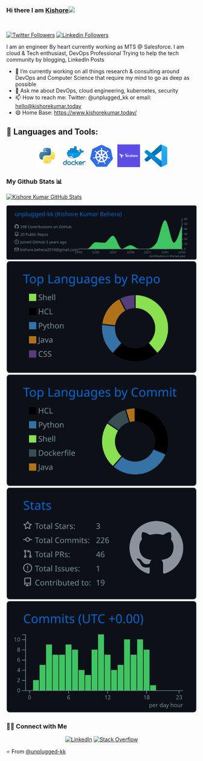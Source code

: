 
### Hi there I am [Kishore](https://www.kishorekumar.today/)<img src="https://raw.githubusercontent.com/MartinHeinz/MartinHeinz/master/wave.gif" width="30px">
<br/>

[![Twitter Followers](https://img.shields.io/badge/Twitter-1k-blue?style=social&logo=twitter)](https://twitter.com/Unplugged_kk)
[![Linkedin Followers](https://img.shields.io/badge/LinkedIn-5k-blue?style=social&logo=linkedin)](https://linkedin.com/in/kishorekumarbehera)




<div>
 <p>
I am an engineer By heart currently working as MTS @ Salesforce. I am cloud & Tech enthusiast, DevOps Professional Trying to  help the tech community by blogging, LinkedIn Posts 
   
   
- 🔭 I’m currently working on all things research & consulting around DevOps and Computer Science that require my mind to go as deep as possible 
- 💬 Ask me about DevOps, cloud engineering, kubernetes, security
- 📫 How to reach me: Twitter: @unplugged_kk or email: hello@kishorekumar.today
- 😄 Home Base: https://www.kishorekumar.today/

</p>
</div>

## 🧰 Languages and Tools:
<p align="center">
<img src="https://raw.githubusercontent.com/github/explore/80688e429a7d4ef2fca1e82350fe8e3517d3494d/topics/python/python.png" alt="Python" height="60" style="vertical-align:top; margin:4px">
<img src="https://raw.githubusercontent.com/github/explore/80688e429a7d4ef2fca1e82350fe8e3517d3494d/topics/docker/docker.png" alt="Docker" height="60" style="vertical-align:top; margin:4px">
<img src="https://raw.githubusercontent.com/github/explore/80688e429a7d4ef2fca1e82350fe8e3517d3494d/topics/kubernetes/kubernetes.png" alt="Kubernetes" height="60" style="vertical-align:top; margin:4px">
 <img src="https://raw.githubusercontent.com/github/explore/80688e429a7d4ef2fca1e82350fe8e3517d3494d/topics/terraform/terraform.png" alt="Terraform" height="60" style="vertical-align:top; margin:4px">
<img src="https://raw.githubusercontent.com/github/explore/80688e429a7d4ef2fca1e82350fe8e3517d3494d/topics/visual-studio-code/visual-studio-code.png" alt="VS Code" height="60" style="vertical-align:top; margin:4px">
</p>


### My Github Stats 📊

[![Kishore Kumar GitHub Stats](https://github-readme-stats.vercel.app/api?username=unplugged-kk&show_icons=true&count_private=true)](https://github.com/unplugged-kk)

[![](https://raw.githubusercontent.com/unplugged-kk/unplugged-kk/master/profile-summary-card-output/github_dark/0-profile-details.svg)](https://github.com/vn7n24fzkq/github-profile-summary-cards)
[![](https://raw.githubusercontent.com/unplugged-kk/unplugged-kk/master/profile-summary-card-output/github_dark/1-repos-per-language.svg)](https://github.com/vn7n24fzkq/github-profile-summary-cards) [![](https://raw.githubusercontent.com/unplugged-kk/unplugged-kk/master/profile-summary-card-output/github_dark/2-most-commit-language.svg)](https://github.com/vn7n24fzkq/github-profile-summary-cards)
[![](https://raw.githubusercontent.com/unplugged-kk/unplugged-kk/master/profile-summary-card-output/github_dark/3-stats.svg)](https://github.com/vn7n24fzkq/github-profile-summary-cards) [![](https://raw.githubusercontent.com/unplugged-kk/unplugged-kk/master/profile-summary-card-output/github_dark/4-productive-time.svg)](https://github.com/vn7n24fzkq/github-profile-summary-cards)
<!--
For future use
<a href="https://www.instagram.com/hemant.gz/">
  <img align="left" alt="Instagram" width="22px" src="https://cdn.jsdelivr.net/npm/simple-icons@v3/icons/instagram.svg" />
</a>
<a href="https://leetcode.com//">
  <img align="left" alt="Leetcode" width="22px" src="https://cdn.jsdelivr.net/npm/simple-icons@v3/icons/leetcode.svg" />
</a>
-->


<h3> 🤝🏻 Connect with Me </h3>

<p align="center">
<a href="https://www.linkedin.com/in/kishorekumarbehera/" target="_blank"><img alt="LinkedIn" src="https://img.shields.io/badge/LinkedIn-@kishorekumarbehera?style=flat&logo=linkedin"></a>
<a href="https://twitter.com/Unplugged_kk" target="_blank"><img alt="Stack Overflow" src="https://img.shields.io/twitter/follow/Unplugged_kk?style=social"></a>
</p>


⭐️ From [@unplugged-kk](https://github.com/unplugged-kk)


<!-- =======
Here are some ideas to get you started:

- 🔭 I’m currently working on ...
- 🌱 I’m currently learning ...
- 👯 I’m looking to collaborate on ...
- 🤔 I’m looking for help with ...
- 💬 Ask me about ...
- 📫 How to reach me: ...
- 😄 Pronouns: ...
- ⚡ Fun fact: ...
 -->

